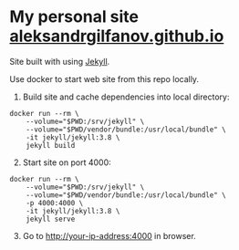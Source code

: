 # My personal site [aleksandrgilfanov.github.io](https://aleksandrgilfanov.github.io)

Site built with using [Jekyll](https://jekyllrb.com).

Use docker to start web site from this repo locally.

1. Build site and cache dependencies into local directory:
```
docker run --rm \
	--volume="$PWD:/srv/jekyll" \
	--volume="$PWD/vendor/bundle:/usr/local/bundle" \
	-it jekyll/jekyll:3.8 \
	jekyll build
```

2. Start site on port 4000:
```
docker run --rm \
	--volume="$PWD:/srv/jekyll" \
	--volume="$PWD/vendor/bundle:/usr/local/bundle" \
	-p 4000:4000 \
	-it jekyll/jekyll:3.8 \
	jekyll serve
```

3. Go to [http://your-ip-address:4000](http://your-ip-address:4000) in browser.
